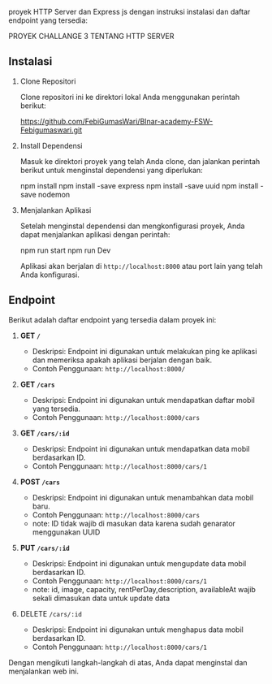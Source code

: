 proyek HTTP Server dan Express js dengan instruksi instalasi dan daftar endpoint yang tersedia:

PROYEK CHALLANGE 3 TENTANG HTTP SERVER 

## Instalasi

1. Clone Repositori

   Clone repositori ini ke direktori lokal Anda menggunakan perintah berikut:

   
   https://github.com/FebiGumasWari/BInar-academy-FSW-Febigumaswari.git
   

2. Install Dependensi

   Masuk ke direktori proyek yang telah Anda clone, dan jalankan perintah berikut untuk menginstal dependensi yang diperlukan:

   
   npm install
   npm install -save express
   npm install -save uuid
   npm install -save nodemon


3. Menjalankan Aplikasi

   Setelah menginstal dependensi dan mengkonfigurasi proyek, Anda dapat menjalankan aplikasi dengan perintah:

   npm run start 
   npm run Dev

   Aplikasi akan berjalan di `http://localhost:8000` atau port lain yang telah Anda konfigurasi.

## Endpoint

Berikut adalah daftar endpoint yang tersedia dalam proyek ini:

1. **GET `/`**
   - Deskripsi: Endpoint ini digunakan untuk melakukan ping ke aplikasi dan memeriksa apakah aplikasi berjalan dengan baik.
   - Contoh Penggunaan: `http://localhost:8000/`

2. **GET `/cars`**
   - Deskripsi: Endpoint ini digunakan untuk mendapatkan daftar mobil yang tersedia.
   - Contoh Penggunaan: `http://localhost:8000/cars`

3. **GET `/cars/:id`**
   - Deskripsi: Endpoint ini digunakan untuk mendapatkan data mobil berdasarkan ID.
   - Contoh Penggunaan: `http://localhost:8000/cars/1`

4. **POST `/cars`**
   - Deskripsi: Endpoint ini digunakan untuk menambahkan data mobil baru.
   - Contoh Penggunaan: `http://localhost:8000/cars`
   - note: ID tidak wajib di masukan data karena sudah genarator menggunakan UUID

5. **PUT `/cars/:id`**
   - Deskripsi: Endpoint ini digunakan untuk mengupdate data mobil berdasarkan ID.
   - Contoh Penggunaan: `http://localhost:8000/cars/1`
   - note: id, image, capacity, rentPerDay,description, availableAt wajib sekali dimasukan data untuk update data

6. DELETE `/cars/:id`
   - Deskripsi: Endpoint ini digunakan untuk menghapus data mobil berdasarkan ID.
   - Contoh Penggunaan: `http://localhost:8000/cars/1`


Dengan mengikuti langkah-langkah di atas, Anda dapat menginstal dan menjalankan web ini.
